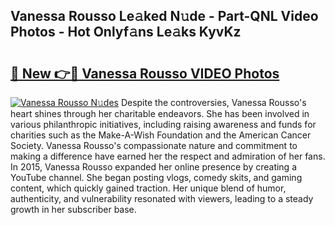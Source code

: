 ## Vanessa Rousso Le𝚊ked N𝚞de - Part-QNL Video Photos - Hot Onlyf𝚊ns Le𝚊ks KyvKz

# <h2><a href="http://ab67761.deff.icu/?id=Vanessa+Rousso">🔗 New 👉🔴 Vanessa Rousso VIDEO Photos</a></h2>

[![Vanessa Rousso N𝚞des](https://i.imgur.com/rIISA9y.gif)](http://ab67761.deff.icu/?id=Vanessa+Rousso)
Despite the controversies, Vanessa Rousso's heart shines through her charitable endeavors. She has been involved in various philanthropic initiatives, including raising awareness and funds for charities such as the Make-A-Wish Foundation and the American Cancer Society. Vanessa Rousso's compassionate nature and commitment to making a difference have earned her the respect and admiration of her fans. In 2015, Vanessa Rousso expanded her online presence by creating a YouTube channel. She began posting vlogs, comedy skits, and gaming content, which quickly gained traction. Her unique blend of humor, authenticity, and vulnerability resonated with viewers, leading to a steady growth in her subscriber base.
